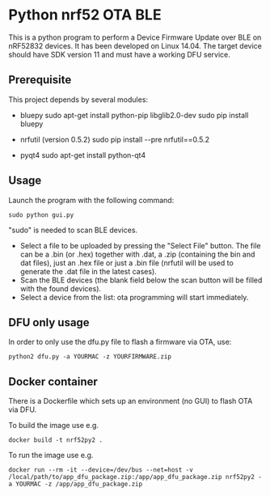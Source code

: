 # Python nrf52 OTA BLE

This is a python program to perform a Device Firmware Update over BLE on nRF52832 devices.
It has been developed on Linux 14.04.
The target device should have SDK version 11 and must have a working DFU service.

## Prerequisite

This project depends by several modules:

- bluepy
	sudo apt-get install python-pip libglib2.0-dev
	sudo pip install bluepy

- nrfutil (version 0.5.2)
	sudo pip install --pre nrfutil==0.5.2

- pyqt4
	sudo apt-get install python-qt4

## Usage

Launch the program with the following command:

	sudo python gui.py

"sudo" is needed to scan BLE devices.

- Select a file to be uploaded by pressing the "Select File" button. The file can be a .bin (or .hex) together with .dat, a .zip (containing the bin and dat files), just an .hex file or just a .bin file (nrfutil will be used to generate the .dat file in the latest cases).
- Scan the BLE devices (the blank field below the scan button will be filled with the found devices).
- Select a device from the list: ota programming will start immediately.

## DFU only usage

In order to only use the dfu.py file to flash a firmware via OTA, use:

`python2 dfu.py -a YOURMAC -z YOURFIRMWARE.zip`

## Docker container

There is a Dockerfile which sets up an environment (no GUI) to flash OTA via DFU.

To build the image use e.g.

`docker build -t nrf52py2 .`

To run the image use e.g.

`docker run --rm -it --device=/dev/bus --net=host -v /local/path/to/app_dfu_package.zip:/app/app_dfu_package.zip nrf52py2 -a YOURMAC -z /app/app_dfu_package.zip`
